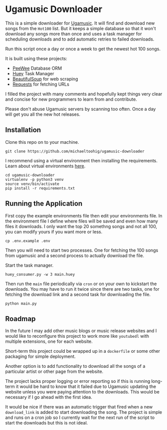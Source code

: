 # Ugamusic Downloader

This is a simple downloader for [Ugamusic](https://www.ugamusic.biz). It will find and download new songs from the `Hot100` list. But it keeps a simple database so that it won't download any songs more than once and uses a task manager for scheduling downloads and to add automatic retries to failed downloads.

Run this script once a day or once a week to get the newest hot 100 songs.

It is built using these projects:
  - [PeeWee](https://github.com/coleifer/peewee) Database ORM
  - [Huey](https://github.com/coleifer/huey) Task Manager
  - [BeautifulSoup](https://www.crummy.com/software/BeautifulSoup/bs4/doc/) for web scraping
  - [Requests](https://2.python-requests.org/en/master/) for fetching URLs

I filled the project with many comments and hopefully kept things very clear and concise for new programmers to learn from and contribute.

Please don't abuse Ugamusic servers by scanning too often. Once a day will get you all the new hot releases.

## Installation

Clone this repo on to your machine.

```
git clone https://github.com/michaeltoohig/ugamusic-downloader
```

I recommend using a virtual environment then installing the requirements. 
Learn about virtual environments [here](https://realpython.com/python-virtual-environments-a-primer/).

```
cd ugamusic-downloader
virtualenv -p python3 venv
source venv/bin/activate
pip install -r requirements.txt
```

## Running the Application

First copy the example environments file then edit your environments file.
In the environment file I define where files will be saved and even how many files it downloads. I only want the top 20 somethng songs and not all 100, you can modify yours if you want more or less.

```
cp .env.example .env
```

Then you will need to start two processes. One for fetching the 100 songs from ugamusic and a second process to actually download the file.

Start the task manager.

```
huey_consumer.py -w 3 main.huey
```

Then run the `main` file periodically via `cron` or on your own to kickstart the downloads. You may have to run it twice since there are two tasks, one for fetching the download link and a second task for downloading the file.

```
python main.py
```

## Roadmap

In the future I may add other music blogs or music release websites and I would like to reconfigure this project to work more like `youtubedl` with multiple extensions, one for each website.

Short-term this project could be wrapped up in a `dockerfile` or some other packaging for simple deployment.

Another option is to add functionality to download all the songs of a particular artist or other page from the website.

The project lacks proper logging or error reporting so if this is running long-term it would be hard to know that it failed due to Ugamusic updating the website unless you were paying attention to the downloads. This would be necessary if I go ahead with the first idea.

It would be nice if there was an automatic trigger that fired when a new `download_link` is added to start downloading the song. The project is simple and runs on a cron job so I currently wait for the next run of the script to start the downloads but this is not ideal.
